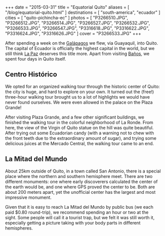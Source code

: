 +++
date    = "2015-03-31"
title   = "Equatorial Quito"
aliases = [ "/blog/equatorial-quito.html" ]
destinations = [ "south-america", "ecuador" ]
cities  = [ "quito-pichincha-ec" ]
photos  = [
  "P3266510.JPG", "P3266512.JPG", "P3266514.JPG", "P3266527.JPG", "P3266532.JPG",
  "P3266533.JPG", "P3266547.JPG", "P3316618.JPG", "P3316622.JPG", "P3316624.JPG",
  "P3316626.JPG"
]
cover = "P3266533.JPG"
+++

After spending a week on the [Galápagos](/blog/wildlife-on-the-galapagos.html) we flew, via Guayaquil, into Quito. The capital of Ecuador is officially the highest capital in the world, but we still think [La Paz](/blog/la-paz-the-worlds-highest-capital-city.html) deserves this title more. Apart from visiting [Baños](/blog/swinging-banos.html), we spent four days in Quito itself.
<!--more-->
## Centro Histórico
We opted for an organized walking tour through the historic center of Quito: the city is huge, and hard to explore on your own. It turned out the (free!) three-hour walking tour brought us to a lot of highlights we would have never found ourselves. We were even allowed in the palace on the Plaza Grande!

After visiting Plaza Grande, and a few other significant buildings, we finished the walking tour in the colorful neighborhood of La Ronde. From here, the view of the Virgin of Quito statue on the hill was quite beautiful. After trying out some Ecuadorian candy (with a warning not to chew with the front teeth due to the extraordinary amount of sugar), and trying some delicious juices at the Mercado Central, the walking tour came to an end.

## La Mitad del Mundo
About 25km outside of Quito, in a town called San Antonio, there is a special place where the northern and southern hemisphere meet. There are two different monuments: one where early discoverers calculated the center of the earth would be, and one where GPS proved the center to be. Both are about 200 meters apart, yet the unofficial center has the largest and most impressive monument.

Given that it is easy to reach La Mitad del Mundo by public bus (we each paid $0.80 round-trip), we recommend spending an hour or two at the sight. Some people will call it a tourist trap, but we felt it was still worth it, especially getting a picture taking with your body parts in different hemispheres.